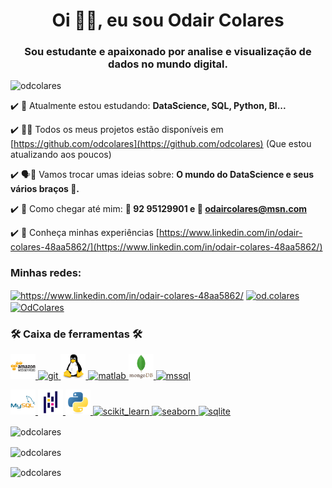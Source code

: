 <h1 align="center">Oi 👋😅, eu sou Odair Colares</h1>
<h3 align="center">Sou estudante e apaixonado por analise e visualização de dados no mundo digital.</h3>

<p align="left"> <img src="https://komarev.com/ghpvc/?username=odcolares&label=Profile%20views&color=0e75b6&style=flat" alt="odcolares" /> </p>

✔️ 🌱 Atualmente estou estudando: **DataScience, SQL, Python, BI...**

✔️ 👨‍💻 Todos os meus projetos estão disponíveis em [https://github.com/odcolares](https://github.com/odcolares) (Que estou atualizando aos poucos)

✔️ 🗣️📢 Vamos trocar umas ideias sobre: **O mundo do DataScience e seus vários braços 🤯.**

✔️ 🎯 Como chegar até mim: **🤳 92 95129901 e 📧 odaircolares@msn.com**

✔️ 📄 Conheça minhas experiências [https://www.linkedin.com/in/odair-colares-48aa5862/](https://www.linkedin.com/in/odair-colares-48aa5862/)

<h3 align="left">Minhas redes:</h3>
<p align="left">
<a href="https://linkedin.com/in/https://www.linkedin.com/in/odair-colares-48aa5862/" target="blank"><img align="center" src="https://raw.githubusercontent.com/rahuldkjain/github-profile-readme-generator/master/src/images/icons/Social/linked-in-alt.svg" alt="https://www.linkedin.com/in/odair-colares-48aa5862/" height="30" width="40" /></a>
<a href="https://fb.com/od.colares" target="blank"><img align="center" src="https://raw.githubusercontent.com/rahuldkjain/github-profile-readme-generator/master/src/images/icons/Social/facebook.svg" alt="od.colares" height="30" width="40" /></a>
<a href="https://discord.gg/OdColares" target="blank"><img align="center" src="https://raw.githubusercontent.com/rahuldkjain/github-profile-readme-generator/master/src/images/icons/Social/discord.svg" alt="OdColares" height="30" width="40" /></a>
</p>

<h3 align="left">🛠️ Caixa de ferramentas 🛠️</h3>
<p align="left"> <a href="https://aws.amazon.com" target="_blank" rel="noreferrer"> <img src="https://raw.githubusercontent.com/devicons/devicon/master/icons/amazonwebservices/amazonwebservices-original-wordmark.svg" alt="aws" width="40" height="40"/> </a> <a href="https://git-scm.com/" target="_blank" rel="noreferrer"> <img src="https://www.vectorlogo.zone/logos/git-scm/git-scm-icon.svg" alt="git" width="40" height="40"/> </a> <a href="https://www.linux.org/" target="_blank" rel="noreferrer"> <img src="https://raw.githubusercontent.com/devicons/devicon/master/icons/linux/linux-original.svg" alt="linux" width="40" height="40"/> </a> <a href="https://www.mathworks.com/" target="_blank" rel="noreferrer"> <img src="https://upload.wikimedia.org/wikipedia/commons/2/21/Matlab_Logo.png" alt="matlab" width="40" height="40"/> </a> <a href="https://www.mongodb.com/" target="_blank" rel="noreferrer"> <img src="https://raw.githubusercontent.com/devicons/devicon/master/icons/mongodb/mongodb-original-wordmark.svg" alt="mongodb" width="40" height="40"/> </a> <a href="https://www.microsoft.com/en-us/sql-server" target="_blank" rel="noreferrer"> <img src="https://www.svgrepo.com/show/303229/microsoft-sql-server-logo.svg" alt="mssql" width="40" height="40"/></p> </a> <a href="https://www.mysql.com/" target="_blank" rel="noreferrer"> <img src="https://raw.githubusercontent.com/devicons/devicon/master/icons/mysql/mysql-original-wordmark.svg" alt="mysql" width="40" height="40"/> </a> <a href="https://pandas.pydata.org/" target="_blank" rel="noreferrer"> <img src="https://raw.githubusercontent.com/devicons/devicon/2ae2a900d2f041da66e950e4d48052658d850630/icons/pandas/pandas-original.svg" alt="pandas" width="40" height="40"/> </a> <a href="https://www.python.org" target="_blank" rel="noreferrer"> <img src="https://raw.githubusercontent.com/devicons/devicon/master/icons/python/python-original.svg" alt="python" width="40" height="40"/> </a> <a href="https://scikit-learn.org/" target="_blank" rel="noreferrer"> <img src="https://upload.wikimedia.org/wikipedia/commons/0/05/Scikit_learn_logo_small.svg" alt="scikit_learn" width="40" height="40"/> </a> <a href="https://seaborn.pydata.org/" target="_blank" rel="noreferrer"> <img src="https://seaborn.pydata.org/_images/logo-mark-lightbg.svg" alt="seaborn" width="40" height="40"/> </a> <a href="https://www.sqlite.org/" target="_blank" rel="noreferrer"> <img src="https://www.vectorlogo.zone/logos/sqlite/sqlite-icon.svg" alt="sqlite" width="40" height="40"/> </a> </p>

<p><img align="center" src="https://github-readme-stats.vercel.app/api/top-langs?username=odcolares&show_icons=true&locale=en&layout=compact" alt="odcolares" /></p>

<p><img align="center" src="https://github-readme-stats.vercel.app/api?username=odcolares&show_icons=true&locale=en" alt="odcolares" /></p>

<p><img align="center" src="https://github-readme-streak-stats.herokuapp.com/?user=odcolares&" alt="odcolares" /></p>

